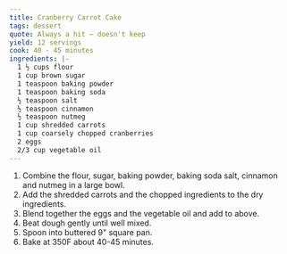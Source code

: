 ```yaml
---
title: Cranberry Carrot Cake
tags: dessert
quote: Always a hit – doesn't keep
yield: 12 servings
cook: 40 - 45 minutes
ingredients: |-
  1 ½ cups flour	
  1 cup brown sugar	
  1 teaspoon baking powder
  1 teaspoon baking soda
  ½ teaspoon salt
  ½ teaspoon cinnamon
  ½ teaspoon nutmeg
  1 cup shredded carrots
  1 cup coarsely chopped cranberries
  2 eggs	
  2/3 cup vegetable oil
---
```


1. Combine the flour, sugar, baking powder, baking soda salt, cinnamon and
   nutmeg in a large bowl.
2. Add the shredded carrots and the chopped ingredients to the dry ingredients.
3. Blend together the eggs and the vegetable oil and add to above.
4. Beat dough gently until well mixed.
5. Spoon into buttered 9" square pan.
6. Bake at 350F about 40-45 minutes.
